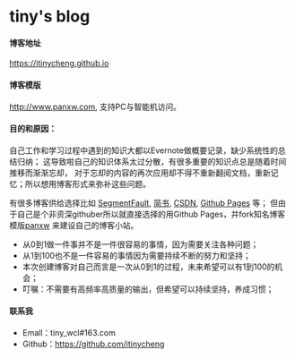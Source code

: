 tiny's blog
================

#### 博客地址
https://itinycheng.github.io

#### 博客模版
http://www.panxw.com, 支持PC与智能机访问。  

#### 目的和原因：
自己工作和学习过程中遇到的知识大都以Evernote做概要记录，缺少系统性的总结归纳；
这导致啦自己的知识体系太过分散，有很多重要的知识点总是随着时间推移而渐渐忘却，
对于忘却的内容的再次应用却不得不重新翻阅文档，重新记忆；所以想用博客形式来弥补这些问题。

有很多博客供给选择比如 [SegmentFault](https://segmentfault.com/),
[简书](https://www.jianshu.com/), [CSDN](https://www.csdn.net/),
[Github Pages](https://pages.github.com/) 等；
但由于自己是个非资深githuber所以就直接选择的用Github Pages，并fork知名博客模版[panxw](https://github.com/panxw/panxw.github.com)
来建设自己的博客小站。

- 从0到1做一件事并不是一件很容易的事情，因为需要关注各种问题；
- 从1到100也不是一件容易的事情因为需要持续不断的努力和坚持；
- 本次创建博客对自己而言是一次从0到1的过程，未来希望可以有1到100的机会；
- 叮嘱：不需要有高频率高质量的输出，但希望可以持续坚持，养成习惯；

#### 联系我
- Emall：tiny_wcl#163.com
- Github：https://github.com/itinycheng
